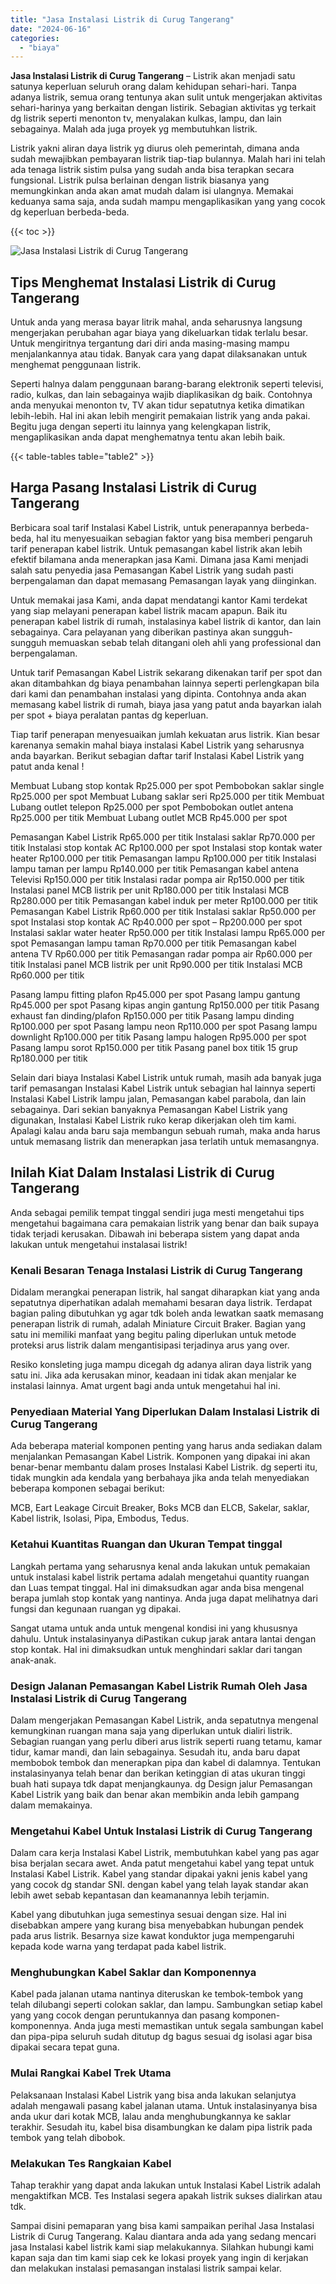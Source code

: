 ```yaml
---
title: "Jasa Instalasi Listrik di Curug Tangerang"
date: "2024-06-16"
categories: 
  - "biaya"
---
```


**Jasa Instalasi Listrik di Curug Tangerang** – Listrik akan menjadi satu satunya keperluan seluruh orang dalam kehidupan sehari-hari. Tanpa adanya listrik, semua orang tentunya akan sulit untuk mengerjakan aktivitas sehari-harinya yang berkaitan dengan listirik. Sebagian aktivitas yg terkait dg listrik seperti menonton tv, menyalakan kulkas, lampu, dan lain sebagainya. Malah ada juga proyek yg membutuhkan listrik.

Listrik yakni aliran daya listrik yg diurus oleh pemerintah, dimana anda sudah mewajibkan pembayaran listrik tiap-tiap bulannya. Malah hari ini telah ada tenaga listrik sistim pulsa yang sudah anda bisa terapkan secara fungsional. Listrik pulsa berlainan dengan listrik biasanya yang memungkinkan anda akan amat mudah dalam isi ulangnya. Memakai keduanya sama saja, anda sudah mampu mengaplikasikan yang yang cocok dg keperluan berbeda-beda.

{{< toc >}}

![Jasa Instalasi Listrik di Curug Tangerang](/images/instalasi-listrik-murah38.png)

## Tips Menghemat Instalasi Listrik di Curug Tangerang

Untuk anda yang merasa bayar litrik mahal, anda seharusnya langsung mengerjakan perubahan agar biaya yang dikeluarkan tidak terlalu besar. Untuk mengiritnya tergantung dari diri anda masing-masing mampu menjalankannya atau tidak. Banyak cara yang dapat dilaksanakan untuk menghemat penggunaan listrik.

Seperti halnya dalam penggunaan barang-barang elektronik seperti televisi, radio, kulkas, dan lain sebagainya wajib diaplikasikan dg baik. Contohnya anda menyukai menonton tv, TV akan tidur sepatutnya ketika dimatikan lebih-lebih. Hal ini akan lebih mengirit pemakaian listrik yang anda pakai. Begitu juga dengan seperti itu lainnya yang kelengkapan listrik, mengaplikasikan anda dapat menghematnya tentu akan lebih baik.

{{< table-tables table="table2" >}}

## Harga Pasang Instalasi Listrik di Curug Tangerang

Berbicara soal tarif Instalasi Kabel Listrik, untuk penerapannya berbeda-beda, hal itu menyesuaikan sebagian faktor yang bisa memberi pengaruh tarif penerapan kabel listrik. Untuk pemasangan kabel listrik akan lebih efektif bilamana anda menerapkan jasa Kami. Dimana jasa Kami menjadi salah satu penyedia jasa Pemasangan Kabel Listrik yang sudah pasti berpengalaman dan dapat memasang Pemasangan layak yang diinginkan.

Untuk memakai jasa Kami, anda dapat mendatangi kantor Kami terdekat yang siap melayani penerapan kabel listrik macam apapun. Baik itu penerapan kabel listrik di rumah, instalasinya kabel listrik di kantor, dan lain sebagainya. Cara pelayanan yang diberikan pastinya akan sungguh-sungguh memuaskan sebab telah ditangani oleh ahli yang professional dan berpengalaman.

Untuk tarif Pemasangan Kabel Listrik sekarang dikenakan tarif per spot dan akan ditambahkan dg biaya penambahan lainnya seperti perlengkapan bila dari kami dan penambahan instalasi yang dipinta. Contohnya anda akan memasang kabel listrik di rumah, biaya jasa yang patut anda bayarkan ialah per spot + biaya peralatan pantas dg keperluan.

Tiap tarif penerapan menyesuaikan jumlah kekuatan arus listrik. Kian besar karenanya semakin mahal biaya instalasi Kabel Listrik yang seharusnya anda bayarkan. Berikut sebagian daftar tarif Instalasi Kabel Listrik yang patut anda kenal !

Membuat Lubang stop kontak Rp25.000 per spot Pembobokan saklar single Rp25.000 per spot Membuat Lubang saklar seri Rp25.000 per titik Membuat Lubang outlet telepon Rp25.000 per spot Pembobokan outlet antena Rp25.000 per titik Membuat Lubang outlet MCB Rp45.000 per spot

Pemasangan Kabel Listrik Rp65.000 per titik Instalasi saklar Rp70.000 per titik Instalasi stop kontak AC Rp100.000 per spot Instalasi stop kontak water heater Rp100.000 per titik Pemasangan lampu Rp100.000 per titik Instalasi lampu taman per lampu Rp140.000 per titik Pemasangan kabel antena Televisi Rp150.000 per titik Instalasi radar pompa air Rp150.000 per titik Instalasi panel MCB listrik per unit Rp180.000 per titik Instalasi MCB Rp280.000 per titik Pemasangan kabel induk per meter Rp100.000 per titik Pemasangan Kabel Listrik Rp60.000 per titik Instalasi saklar Rp50.000 per spot Instalasi stop kontak AC Rp40.000 per spot – Rp200.000 per spot Instalasi saklar water heater Rp50.000 per titik Instalasi lampu Rp65.000 per spot Pemasangan lampu taman Rp70.000 per titik Pemasangan kabel antena TV Rp60.000 per titik Pemasangan radar pompa air Rp60.000 per titik Instalasi panel MCB listrik per unit Rp90.000 per titik Instalasi MCB Rp60.000 per titik

Pasang lampu fitting plafon Rp45.000 per spot Pasang lampu gantung Rp45.000 per spot Pasang kipas angin gantung Rp150.000 per titik Pasang exhaust fan dinding/plafon Rp150.000 per titik Pasang lampu dinding Rp100.000 per spot Pasang lampu neon Rp110.000 per spot Pasang lampu downlight Rp100.000 per titik Pasang lampu halogen Rp95.000 per spot Pasang lampu sorot Rp150.000 per titik Pasang panel box titik 15 grup Rp180.000 per titik

Selain dari biaya Instalasi Kabel Listrik untuk rumah, masih ada banyak juga tarif pemasangan Instalasi Kabel Listrik untuk sebagian hal lainnya seperti Instalasi Kabel Listrik lampu jalan, Pemasangan kabel parabola, dan lain sebagainya. Dari sekian banyaknya Pemasangan Kabel Listrik yang digunakan, Instalasi Kabel Listrik ruko kerap dikerjakan oleh tim kami. Apalagi kalau anda baru saja membangun sebuah rumah, maka anda harus untuk memasang listrik dan menerapkan jasa terlatih untuk memasangnya.

## Inilah Kiat Dalam Instalasi Listrik di Curug Tangerang


Anda sebagai pemilik tempat tinggal sendiri juga mesti mengetahui tips mengetahui bagaimana cara pemakaian listrik yang benar dan baik supaya tidak terjadi kerusakan. Dibawah ini beberapa sistem yang dapat anda lakukan untuk mengetahui instalasai listrik!

### Kenali Besaran Tenaga Instalasi Listrik di Curug Tangerang

Didalam merangkai penerapan listrik, hal sangat diharapkan kiat yang anda sepatutnya diperhatikan adalah memahami besaran daya listrik. Terdapat bagian paling dibutuhkan yg agar tdk boleh anda lewatkan saatk memasang penerapan listrik di rumah, adalah Miniature Circuit Braker. Bagian yang satu ini memiliki manfaat yang begitu paling diperlukan untuk metode proteksi arus listrik dalam mengantisipasi terjadinya arus yang over.

Resiko konsleting juga mampu dicegah dg adanya aliran daya listrik yang satu ini. Jika ada kerusakan minor, keadaan ini tidak akan menjalar ke instalasi lainnya. Amat urgent bagi anda untuk mengetahui hal ini.

### Penyediaan Material Yang Diperlukan Dalam Instalasi Listrik di Curug Tangerang

Ada beberapa material komponen penting yang harus anda sediakan dalam menjalankan Pemasangan Kabel Listrik. Komponen yang dipakai ini akan benar-benar membantu dalam proses Instalasi Kabel Listrik. dg seperti itu, tidak mungkin ada kendala yang berbahaya jika anda telah menyediakan beberapa komponen sebagai berikut:

MCB, Eart Leakage Circuit Breaker, Boks MCB dan ELCB, Sakelar, saklar, Kabel listrik, Isolasi, Pipa, Embodus, Tedus.

### Ketahui Kuantitas Ruangan dan Ukuran Tempat tinggal

Langkah pertama yang seharusnya kenal anda lakukan untuk pemakaian untuk instalasi kabel listrik pertama adalah mengetahui quantity ruangan dan Luas tempat tinggal. Hal ini dimaksudkan agar anda bisa mengenal berapa jumlah stop kontak yang nantinya. Anda juga dapat melihatnya dari fungsi dan kegunaan ruangan yg dipakai.

Sangat utama untuk anda untuk mengenal kondisi ini yang khususnya dahulu. Untuk instalasinyanya diPastikan cukup jarak antara lantai dengan stop kontak. Hal ini dimaksudkan untuk menghindari saklar dari tangan anak-anak.

### Design Jalanan Pemasangan Kabel Listrik Rumah Oleh Jasa Instalasi Listrik di Curug Tangerang

Dalam mengerjakan Pemasangan Kabel Listrik, anda sepatutnya mengenal kemungkinan ruangan mana saja yang diperlukan untuk dialiri listrik. Sebagian ruangan yang perlu diberi arus listrik seperti ruang tetamu, kamar tidur, kamar mandi, dan lain sebagainya. Sesudah itu, anda baru dapat membobok tembok dan menerapkan pipa dan kabel di dalamnya. Tentukan instalasinyanya telah benar dan berikan ketinggian di atas ukuran tinggi buah hati supaya tdk dapat menjangkaunya. dg Design jalur Pemasangan Kabel Listrik yang baik dan benar akan membikin anda lebih gampang dalam memakainya.

### Mengetahui Kabel Untuk Instalasi Listrik di Curug Tangerang

Dalam cara kerja Instalasi Kabel Listrik, membutuhkan kabel yang pas agar bisa berjalan secara awet. Anda patut mengetahui kabel yang tepat untuk Instalasi Kabel Listrik. Kabel yang standar dipakai yakni jenis kabel yang yang cocok dg standar SNI. dengan kabel yang telah layak standar akan lebih awet sebab kepantasan dan keamanannya lebih terjamin.

Kabel yang dibutuhkan juga semestinya sesuai dengan size. Hal ini disebabkan ampere yang kurang bisa menyebabkan hubungan pendek pada arus listrik. Besarnya size kawat konduktor juga mempengaruhi kepada kode warna yang terdapat pada kabel listrik.

### Menghubungkan Kabel Saklar dan Komponennya

Kabel pada jalanan utama nantinya diteruskan ke tembok-tembok yang telah dilubangi seperti colokan saklar, dan lampu. Sambungkan setiap kabel yang yang cocok dengan peruntukannya dan pasang komponen-komponennya. Anda juga mesti memastikan untuk segala sambungan kabel dan pipa-pipa seluruh sudah ditutup dg bagus sesuai dg isolasi agar bisa dipakai secara tepat guna.

### Mulai Rangkai Kabel Trek Utama

Pelaksanaan Instalasi Kabel Listrik yang bisa anda lakukan selanjutya adalah mengawali pasang kabel jalanan utama. Untuk instalasinyanya bisa anda ukur dari kotak MCB, lalau anda menghubungkannya ke saklar terakhir. Sesudah itu, kabel bisa disambungkan ke dalam pipa listrik pada tembok yang telah dibobok.

### Melakukan Tes Rangkaian Kabel

Tahap terakhir yang dapat anda lakukan untuk Instalasi Kabel Listrik adalah mengaktifkan MCB. Tes Instalasi segera apakah listrik sukses dialirkan atau tdk.

Sampai disini pemaparan yang bisa kami sampaikan perihal Jasa Instalasi Listrik di Curug Tangerang. Kalau diantara anda ada yang sedang mencari jasa Instalasi kabel listrik kami siap melakukannya. Silahkan hubungi kami kapan saja dan tim kami siap cek ke lokasi proyek yang ingin di kerjakan dan melakukan instalasi pemasangan instalasi listrik sampai kelar.
